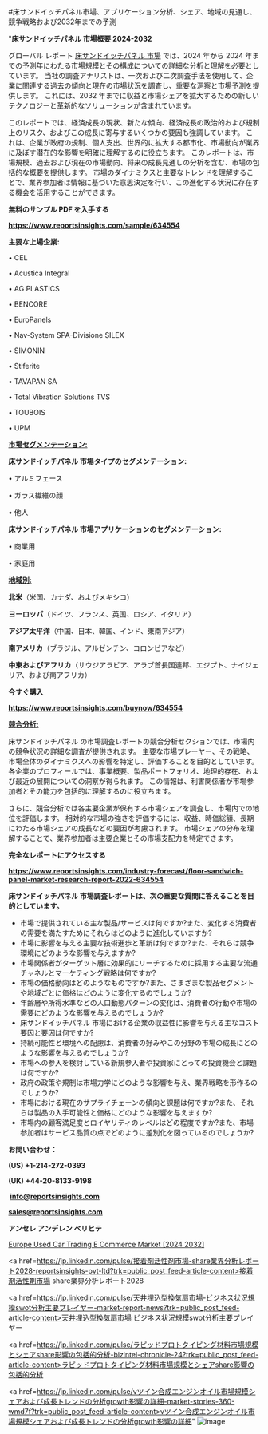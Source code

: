 #床サンドイッチパネル市場、アプリケーション分析、シェア、地域の見通し、競争戦略および2032年までの予測

"<strong>床サンドイッチパネル 市場概要 2024-2032</strong>

グローバル レポート <a href=https://www.reportsinsights.com/sample/634554>床サンドイッチパネル 市場</a> では、2024 年から 2024 年までの予測年にわたる市場規模とその構成についての詳細な分析と理解を必要としています。 当社の調査アナリストは、一次および二次調査手法を使用して、企業に関連する過去の傾向と現在の市場状況を調査し、重要な洞察と市場予測を提供します。 これには、2032 年までに収益と市場シェアを拡大​​するための新しいテクノロジーと革新的なソリューションが含まれています。

このレポートでは、経済成長の現状、新たな傾向、経済成長の政治的および規制上のリスク、およびこの成長に寄与するいくつかの要因も強調しています。 これは、企業が政府の規制、個人支出、世界的に拡大する都市化、市場動向が業界に及ぼす潜在的な影響を明確に理解するのに役立ちます。 このレポートは、市場規模、過去および現在の市場動向、将来の成長見通しの分析を含む、市場の包括的な概要を提供します。 市場のダイナミクスと主要なトレンドを理解することで、業界参加者は情報に基づいた意思決定を行い、この進化する状況に存在する機会を活用することができます。

<strong><b>無料のサンプル PDF を入手する</b></strong>

<a href=https://www.reportsinsights.com/sample/634554><strong><u>https://www.reportsinsights.com/sample/634554</u></strong></a>

<strong>主要な上場企業:</strong>

• CEL 

• Acustica Integral 

• AG PLASTICS 

• BENCORE 

• EuroPanels 

• Nav-System SPA-Divisione SILEX 

• SIMONIN 

• Stiferite 

• TAVAPAN SA 

• Total Vibration Solutions TVS 

• TOUBOIS 

• UPM

<strong><u>市場セグメンテーション</u></strong><strong><u>:</u></strong>

<strong>床サンドイッチパネル 市場タイプのセグメンテーション:</strong>

• アルミフェース

• ガラス繊維の顔

• 他人

<strong>床サンドイッチパネル 市場アプリケーションのセグメンテーション:</strong>

• 商業用

• 家庭用

<strong><u>地域別</u></strong><strong><u>:</u></strong>

<strong>北米</strong>（米国、カナダ、およびメキシコ）

<strong>ヨーロッパ</strong>（ドイツ、フランス、英国、ロシア、イタリア）

<strong>アジア太平洋</strong>（中国、日本、韓国、インド、東南アジア）

<strong>南アメリカ</strong>（ブラジル、アルゼンチン、コロンビアなど）

<strong>中東およびアフリカ</strong>（サウジアラビア、アラブ首長国連邦、エジプト、ナイジェリア、および南アフリカ）

<strong>今すぐ購入</strong>

<a href=https://www.reportsinsights.com/buynow/634554><strong><u>https://www.reportsinsights.com/buynow/634554</u></strong></a>

<strong><u>競合分析:</u></strong>

床サンドイッチパネル の市場調査レポートの競合分析セクションでは、市場内の競争状況の詳細な調査が提供されます。 主要な市場プレーヤー、その戦略、市場全体のダイナミクスへの影響を特定し、評価することを目的としています。 各企業のプロフィールでは、事業概要、製品ポートフォリオ、地理的存在、および最近の展開についての洞察が得られます。 この情報は、利害関係者が市場参加者とその能力を包括的に理解するのに役立ちます。

さらに、競合分析では各主要企業が保有する市場シェアを調査し、市場内での地位を評価します。 相対的な市場の強さを評価するには、収益、時価総額、長期にわたる市場シェアの成長などの要因が考慮されます。 市場シェアの分布を理解することで、業界参加者は主要企業とその市場支配力を特定できます。

<strong>完全なレポートにアクセスする</strong>

<a href=https://www.reportsinsights.com/industry-forecast/floor-sandwich-panel-market-research-report-2022-634554><strong><u><b>https://www.reportsinsights.com/industry-forecast/floor-sandwich-panel-market-research-report-2022-634554</b></u></strong></a>

<strong><b>床サンドイッチパネル 市場調査レポートは、次の重要な質問に答えることを目的としています。</b></strong>
<ul>
  <li>市場で提供されている主な製品/サービスは何ですか?また、変化する消費者の需要を満たすためにそれらはどのように進化していますか?</li>
  <li>市場に影響を与える主要な技術進歩と革新は何ですか?また、それらは競争環境にどのような影響を与えますか?</li>
  <li>市場関係者がターゲット層に効果的にリーチするために採用する主要な流通チャネルとマーケティング戦略は何ですか?</li>
  <li>市場の価格動向はどのようなものですか?また、さまざまな製品セグメントや地域ごとに価格はどのように変化するのでしょうか?</li>
  <li>年齢層や所得水準などの人口動態パターンの変化は、消費者の行動や市場の需要にどのような影響を与えるのでしょうか?</li>
  <li>床サンドイッチパネル 市場における企業の収益性に影響を与える主なコスト要因と要因は何ですか?</li>
  <li>持続可能性と環境への配慮は、消費者の好みやこの分野の市場の成長にどのような影響を与えるのでしょうか?</li>
  <li>市場への参入を検討している新規参入者や投資家にとっての投資機会と課題は何ですか?</li>
  <li>政府の政策や規制は市場力学にどのような影響を与え、業界戦略を形作るのでしょうか?</li>
  <li>市場における現在のサプライチェーンの傾向と課題は何ですか?また、それらは製品の入手可能性と価格にどのような影響を与えますか?</li>
  <li>市場内の顧客満足度とロイヤリティのレベルはどの程度ですか?また、市場参加者はサービス品質の点でどのように差別化を図っているのでしょうか?</li>
</ul>
<strong>お問い合わせ：</strong>

<strong>(US) +1-214-272-0393</strong>

<strong>(UK) +44-20-8133-9198</strong>

<strong> </strong><a href=info@reportsinsights.com><strong><u>info@reportsinsights.com</u></strong></a>

<a href=sales@reportsinsights.com><strong><u>sales@reportsinsights.com</u></strong></a>

<strong>アンセレ アンデレン ベリヒテ</strong>

<a href=https://www.linkedin.com/pulse/europe-used-car-trading-e-commerce-market-in-depth-bk2rf/>Europe Used Car Trading E Commerce Market [2024 2032]</a>

<a href=https://jp.linkedin.com/pulse/接着剤活性剤市場-share業界分析レポート2028-reportsinsights-pvt-ltd?trk=public_post_feed-article-content>接着剤活性剤市場 share業界分析レポート2028</a>

<a href=https://jp.linkedin.com/pulse/天井埋込型換気扇市場-ビジネス状況規模swot分析主要プレイヤー-market-report-news?trk=public_post_feed-article-content>天井埋込型換気扇市場 ビジネス状況規模swot分析主要プレイヤー</a>

<a href=https://jp.linkedin.com/pulse/ラピッドプロトタイピング材料市場規模とシェアshare影響の包括的分析-bizintel-chronicle-24?trk=public_post_feed-article-content>ラピッドプロトタイピング材料市場規模とシェアshare影響の包括的分析</a>

<a href=https://jp.linkedin.com/pulse/vツイン合成エンジンオイル市場規模シェアおよび成長トレンドの分析growth影響の詳細-market-stories-360-wmd7f?trk=public_post_feed-article-content>vツイン合成エンジンオイル市場規模シェアおよび成長トレンドの分析growth影響の詳細</a>"
![image](https://github.com/aakesh123242/RIMarket/assets/158431203/4686c3db-17bd-488e-b688-17d755876c89)
